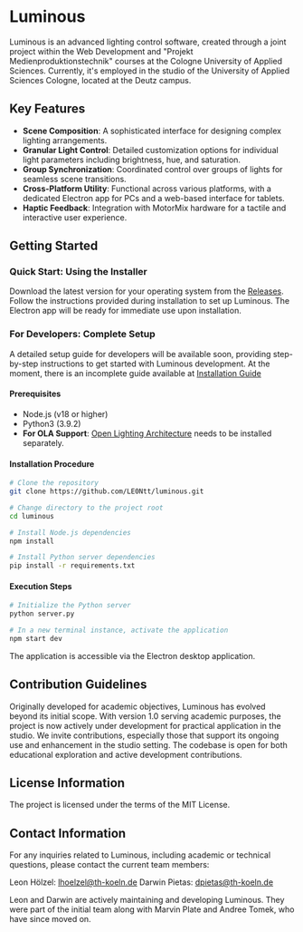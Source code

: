 # Luminous

Luminous is an advanced lighting control software, created through a joint project within the Web Development and "Projekt Medienproduktionstechnik" courses at the Cologne University of Applied Sciences. Currently, it's employed in the studio of the University of Applied Sciences Cologne, located at the Deutz campus.

## Key Features

- **Scene Composition**: A sophisticated interface for designing complex lighting arrangements.
- **Granular Light Control**: Detailed customization options for individual light parameters including brightness, hue, and saturation.
- **Group Synchronization**: Coordinated control over groups of lights for seamless scene transitions.
- **Cross-Platform Utility**: Functional across various platforms, with a dedicated Electron app for PCs and a web-based interface for tablets.
- **Haptic Feedback**: Integration with MotorMix hardware for a tactile and interactive user experience.

## Getting Started

### Quick Start: Using the Installer

Download the latest version for your operating system from the [Releases](https://github.com/LE0Ntt/Luminous/releases). Follow the instructions provided during installation to set up Luminous. The Electron app will be ready for immediate use upon installation.

### For Developers: Complete Setup

A detailed setup guide for developers will be available soon, providing step-by-step instructions to get started with Luminous development.
At the moment, there is an incomplete guide available at [Installation Guide](https://github.com/LE0Ntt/Luminous/blob/Development-v1.2.3/Installation%20guide%20-%20EN.md)

#### Prerequisites

- Node.js (v18 or higher)
- Python3 (3.9.2)
- **For OLA Support**: [Open Lighting Architecture](https://www.openlighting.org/ola/) needs to be installed separately.

#### Installation Procedure

```bash
# Clone the repository
git clone https://github.com/LE0Ntt/luminous.git

# Change directory to the project root
cd luminous

# Install Node.js dependencies
npm install

# Install Python server dependencies
pip install -r requirements.txt

```

#### Execution Steps

```bash
# Initialize the Python server
python server.py

# In a new terminal instance, activate the application
npm start dev
```

The application is accessible via the Electron desktop application.

## Contribution Guidelines

Originally developed for academic objectives, Luminous has evolved beyond its initial scope. With version 1.0 serving academic purposes, the project is now actively under development for practical application in the studio. We invite contributions, especially those that support its ongoing use and enhancement in the studio setting. The codebase is open for both educational exploration and active development contributions.

## License Information

The project is licensed under the terms of the MIT License.

## Contact Information

For any inquiries related to Luminous, including academic or technical questions, please contact the current team members:

Leon Hölzel: lhoelzel@th-koeln.de
Darwin Pietas: dpietas@th-koeln.de

Leon and Darwin are actively maintaining and developing Luminous. They were part of the initial team along with Marvin Plate and Andree Tomek, who have since moved on.
